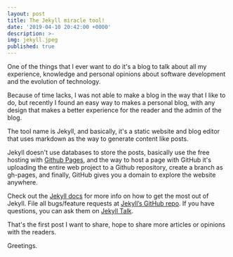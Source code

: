 ```yaml
---
layout: post
title: The Jekyll miracle tool!
date: '2019-04-10 20:42:00 +0000'
description: >-
img: jekyll.jpeg
published: true
---
```

One of the things that I ever want to do it's a blog to talk about all my experience, knowledge and personal opinions about software development and the evolution of technology.

Because of time lacks, I was not able to make a blog in the way that I like to do, but recently I found an easy way to makes a personal blog, with any design that makes a better experience for the reader and the admin of the blog.

The tool name is Jekyll, and basically, it's a static website and blog editor that uses markdown as the way to generate content like posts.

Jekyll doesn't use databases to store the posts, basically use the free hosting with [Github Pages][gh-pages], and the way to host a page with GitHub it's uploading the entire web project to a Github repository, create a branch as gh-pages, and finally, GitHub gives you a domain to explore the website anywhere.

Check out the [Jekyll docs][jekyll-docs] for more info on how to get the most out of Jekyll. File all bugs/feature requests at [Jekyll’s GitHub repo][jekyll-gh]. If you have questions, you can ask them on [Jekyll Talk][jekyll-talk].

That's the first post I want to share, hope to share more articles or opinions with the readers.

Greetings.

[jekyll-docs]: https://jekyllrb.com/docs/home
[jekyll-gh]:   https://github.com/jekyll/jekyll
[jekyll-talk]: https://talk.jekyllrb.com/
[gh-pages]: https://pages.github.com
